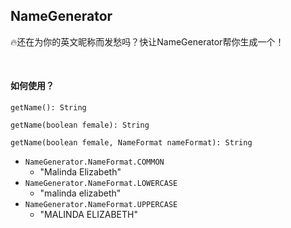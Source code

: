 ## NameGenerator

🔥还在为你的英文昵称而发愁吗？快让NameGenerator帮你生成一个！

<br/>



#### 如何使用？

`getName(): String`

`getName(boolean female): String`

`getName(boolean female, NameFormat nameFormat): String`

- `NameGenerator.NameFormat.COMMON` 
  - "Malinda Elizabeth"
- `NameGenerator.NameFormat.LOWERCASE` 
  - "malinda elizabeth"
- `NameGenerator.NameFormat.UPPERCASE` 
  - "MALINDA ELIZABETH"















